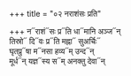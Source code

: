 +++
title = "०२ नराशंसः प्रति"

+++
न᳓राशं᳓सः प्र᳓ति धा᳓मानि अञ्ज᳓न्  
तिस्रो᳓ दि᳓वः प्र᳓ति मह्ना᳓ सुअर्चिः᳓  
घृतप्रु᳓षा म᳓नसा हव्य᳓म् उन्द᳓न्  
मूर्ध᳓न् यज्ञ᳓स्य स᳓म् अनक्तु देवा᳓न्